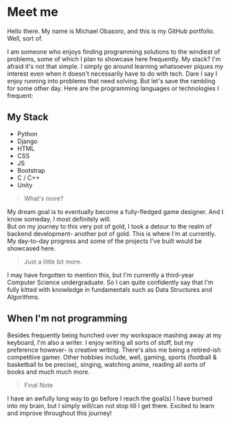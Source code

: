 # Meet me
Hello there. My name is Michael Obasoro, and this is my GitHub portfolio. 
Well, sort of.

I am someone who enjoys finding programming solutions to the windiest of problems, some of which I plan to showcase here frequently.
My stack? I'm afraid it's not that simple. I simply go around learning whatsoever piques my interest even when it doesn't necessarily have to do with tech. Dare I say I enjoy running into problems that need solving. But let's save the rambling for some other day. Here are the programming languages or technologies I frequent:

## My Stack
* Python
* Django
* HTML
* CSS
* JS
* Bootstrap
* C / C++ 
* Unity

> What's more?

My dream goal is to eventually become a fully-fledged game designer. And I know someday, I most definitely will.  
But on my journey to this very pot of gold, I took a detour to the realm of backend development- another pot of gold. This is where I'm at currently. My day-to-day progress and some of the projects I've built would be showcased here.

> Just a little bit more.

I may have forgotten to mention this, but I'm currently a third-year Computer Science undergraduate. So I can quite confidently say that I'm fully kitted with knowledge in fundamentals such as Data Structures and Algorithms. 

## When I'm not programming
Besides frequently being hunched over my workspace mashing away at my keyboard, I'm also a writer. I enjoy writing all sorts of stuff, but my preference however- is creative writing. There's also me being a retired-ish competitive gamer. Other hobbies include, well, gaming, sports (football & basketball to be precise), singing, watching anime, reading all sorts of books and much much more.

> Final Note

I have an awfully long way to go before I reach the goal(s) I have burned into my brain, but I simply will/can not stop till I get there. 
Excited to learn and improve throughout this journey!



<!---
MickeyObas/MickeyObas is a ✨ special ✨ repository because its `README.md` (this file) appears on your GitHub profile.
You can click the Preview link to take a look at your changes.
--->
